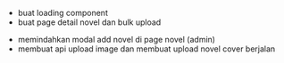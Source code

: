 <!-- todo -->

- buat loading component
- buat page detail novel dan bulk upload

<!-- progress -->

- memindahkan modal add novel di page novel (admin)
- membuat api upload image dan membuat upload novel cover berjalan
